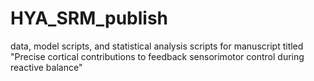 # HYA_SRM_publish
data, model scripts, and statistical analysis scripts for manuscript titled "Precise cortical contributions to feedback sensorimotor control during reactive balance"
